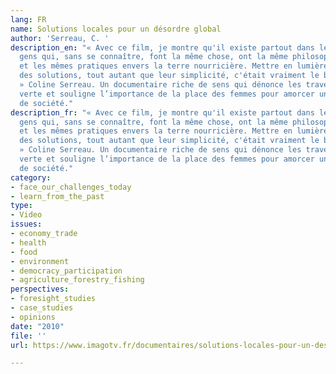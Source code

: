 ```yaml
---
lang: FR
name: Solutions locales pour un désordre global
author: 'Serreau, C. '
description_en: "« Avec ce film, je montre qu'il existe partout dans le monde des
  gens qui, sans se connaître, font la même chose, ont la même philosophie de vie
  et les mêmes pratiques envers la terre nourricière. Mettre en lumière cette universalité
  des solutions, tout autant que leur simplicité, c'était vraiment le but du film
  » Coline Serreau. Un documentaire riche de sens qui dénonce les travers de la révolution
  verte et souligne l’importance de la place des femmes pour amorcer un changement
  de société."
description_fr: "« Avec ce film, je montre qu'il existe partout dans le monde des
  gens qui, sans se connaître, font la même chose, ont la même philosophie de vie
  et les mêmes pratiques envers la terre nourricière. Mettre en lumière cette universalité
  des solutions, tout autant que leur simplicité, c'était vraiment le but du film
  » Coline Serreau. Un documentaire riche de sens qui dénonce les travers de la révolution
  verte et souligne l’importance de la place des femmes pour amorcer un changement
  de société."
category:
- face_our_challenges_today
- learn_from_the_past
type:
- Video
issues:
- economy_trade
- health
- food
- environment
- democracy_participation
- agriculture_forestry_fishing
perspectives:
- foresight_studies
- case_studies
- opinions
date: "2010"
file: ''
url: https://www.imagotv.fr/documentaires/solutions-locales-pour-un-desordre-global/bande-annonce/1

---
```

